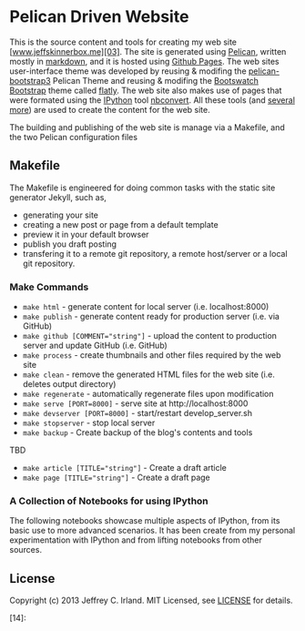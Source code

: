 # Pelican Driven Website
This is the source content and tools for creating my web site [www.jeffskinnerbox.me][03].
The site is generated using [Pelican][04], written mostly in [markdown][05],
and it is hosted using [Github Pages][06].
The web sites user-interface theme was developed by reusing & modifing the [pelican-bootstrap3][10] Pelican Theme and
reusing & modifing the [Bootswatch][09] [Bootstrap][07] theme called [flatly][08].
The web site also makes use of pages that were formated using the [IPython][12] tool [nbconvert][11].
All these tools (and [several more][13]) are used to create the content for the web site.

The building and publishing of the web site is manage via a Makefile, and the two Pelican configuration files

## Makefile
The Makefile is engineered for doing common tasks with the static site generator Jekyll, such as,

* generating your site
* creating a new post or page from a default template
* preview it in your default browser
* publish you draft posting
* transfering it to a remote git repository, a remote host/server or a local git repository.

### Make Commands
* `make html` - generate content for local server (i.e. localhost:8000)
* `make publish` - generate content ready for production server (i.e. via GitHub)
* `make github [COMMENT="string"]` - upload the content to production server and update GitHub (i.e. GitHub)
* `make process` - create thumbnails and other files required by the web site
* `make clean` - remove the generated HTML files for the web site (i.e. deletes output directory)
* `make regenerate` - automatically regenerate files upon modification
* `make serve [PORT=8000]` - serve site at http://localhost:8000
* `make devserver [PORT=8000]` - start/restart develop_server.sh
* `make stopserver` - stop local server
* `make backup` - Create backup of the blog's contents and tools

TBD
* `make article [TITLE="string"]` - Create a draft article
* `make page [TITLE="string"]` - Create a draft page

### A Collection of Notebooks for using IPython 
The following notebooks showcase multiple aspects of IPython, from its basic use to more advanced scenarios.
It has been create from my personal experimentation with IPython and from lifting notebooks from other sources.

## License
Copyright (c) 2013 Jeffrey C. Irland.  MIT Licensed, see [LICENSE][02] for details.



[01]:https://github.com/gummesson/jekyll-rake-boilerplate
[02]:https://github.com/jeffskinnerbox/jeffskinnerbox.github.com/blob/development/LICENSE.md
[03]:http://jeffskinnerbox.me/
[04]:http://blog.getpelican.com/
[05]:http://daringfireball.net/projects/markdown/
[06]:http://pages.github.com/
[07]:http://getbootstrap.com/
[08]:http://bootswatch.com/flatly/
[09]:http://bootswatch.com/
[10]:https://github.com/DandyDev/pelican-bootstrap3
[11]:http://ipython.org/ipython-doc/rel-1.0.0/interactive/nbconvert.html
[12]:http://ipython.org/
[13]:http://jeffskinnerbox.me/pages/this-blog-is-powered-by.html
[14]:
